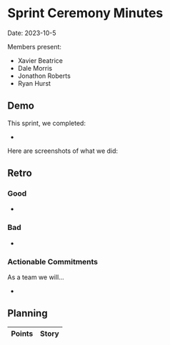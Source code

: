 # Sprint Ceremony Minutes
  
Date: 2023-10-5

Members present:

* Xavier Beatrice
* Dale Morris
* Jonathon Roberts
* Ryan Hurst
  
## Demo

This sprint, we completed:

* 

Here are screenshots of what we did:





## Retro

### Good

* 

### Bad

* 

### Actionable Commitments

As a team we will...

* 
## Planning



Points | Story
-------|--------
